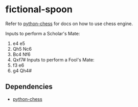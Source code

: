 # fictional-spoon

Refer to [python-chess](https://python-chess.readthedocs.io/en/latest/index.html) for docs on how to use chess engine.

Inputs to perform a Scholar's Mate: 
1. e4 e5
2. Qh5 Nc6
3. Bc4 Nf6
4. Qxf7#
Inputs to perform a Fool's Mate:
1. f3 e6
2. g4 Qh4#

## Dependencies
* [python-chess](https://python-chess.readthedocs.io/en/latest/index.html)
